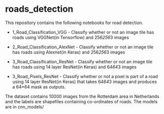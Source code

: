 # roads_detection

This repository contains the following notebooks for road detection.

 - 1_Road_Classification_VGG - Classify whether or not an image tile has roads using VGGNet(in Tensorflow) and 256*256*3 images

- 2_Road_Classification_AlexNet - Classify whether or not an image tile has roads using Alexnet(in Keras) and 256*256*3 images

- 3_Road_Classification_ResNet - Classify whether or not an image tile has roads using 14 layer ResNet(in Keras) and 64*64*3 images

- 3_Road_Pixels_ResNet - Classify whether or not a pixel is part of a road using 14 layer ResNet(in Keras) that takes 64*64*3 images and produces a 64*64 mask as outputs. 

The dataset contains 10000 images from the Rotterdam area in Netherlands and the labels are shapefiles containing co-ordinates of roads. The models are in cnn_models/